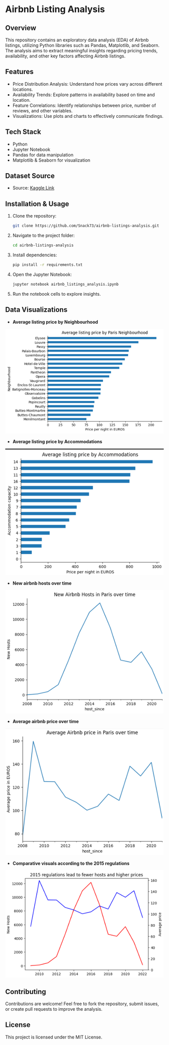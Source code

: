 # **Airbnb Listing Analysis**

## Overview
This repository contains an exploratory data analysis (EDA) of Airbnb listings, utilizing Python libraries such as Pandas, Matplotlib, and Seaborn. The analysis aims to extract meaningful insights regarding pricing trends, availability, and other key factors affecting Airbnb listings.

## Features
- Price Distribution Analysis: Understand how prices vary across different locations.
- Availability Trends: Explore patterns in availability based on time and location.
- Feature Correlations: Identify relationships between price, number of reviews, and other variables.
- Visualizations: Use plots and charts to effectively communicate findings.

## Tech Stack 
- Python
- Jupyter Notebook
- Pandas for data manipulation
- Matplotlib & Seaborn for visualization

## Dataset Source
- Source: [Kaggle Link](https://www.kaggle.com/datasets/auswalld/airbnb-listing-analysis-dataset)

## Installation & Usage
1. Clone the repository:
    ```bash
    git clone https://github.com/Snack73/airbnb-listings-analysis.git
    ```

2. Navigate to the project folder:
    ```bash
    cd airbnb-listings-analysis
    ```
    
3. Install dependencies:
    ```bash
    pip install -r requirements.txt
    ```

4. Open the Jupyter Notebook:
    ```bash
    jupyter notebook airbnb_listings_analysis.ipynb
    ```

5. Run the notebook cells to explore insights.

## Data Visualizations

- **Average listing price by Neighbourhood**

![Average listing price by Neighbourhood](DataVisualizations/listingprice_neigbourhood.png)

- **Average listing price by Accommodations**

![Average listing price by Accommodations](DataVisualizations/listingprice_accommodations.png)

- **New airbnb hosts over time**

![New airbnb hosts over time](DataVisualizations/newhosts_overtime.png)

- **Average airbnb price over time**

![Average airbnb price over time](DataVisualizations/airbnb_Price_overtime.png)

- **Comparative visuals according to the 2015 regulations**

![Comparative visuals according to the 2015 regulations](DataVisualizations/comparative_visual.png)



## Contributing

Contributions are welcome! Feel free to fork the repository, submit issues, or create pull requests to improve the analysis.

## License

This project is licensed under the MIT License.
